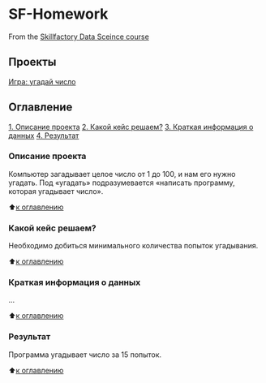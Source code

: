 # SF-Homework
From the [Skillfactory Data Sceince course](https://skillfactory.ru/data-science-specialization)

## Проекты
[Игра: угадай число](https://github.com/MxWassermann/SF-Homework/blob/main/game_v3.py)

## Оглавление
[1. Описание проекта](https://github.com/MxWassermann/SF-Homework/blob/main/README.md#Описание-проекта)
[2. Какой кейс решаем?](https://github.com/MxWassermann/SF-Homework/blob/main/README.md#Какой-кейс-решаем)
[3. Краткая информация о данных](https://github.com/MxWassermann/SF-Homework/blob/main/README.md#Краткая-информация-о-данных)
[4. Результат](https://github.com/MxWassermann/SF-Homework/blob/main/README.md#Результат)

### Описание проекта
Компьютер загадывает целое число от 1 до 100, и нам его нужно угадать. Под «угадать» подразумевается «написать программу, которая угадывает число».

:arrow_up:[к оглавлению](https://github.com/MxWassermann/SF-Homework/blob/main/README.md#Оглавление)

### Какой кейс решаем?
Необходимо добиться минимального количества попыток угадывания.

:arrow_up:[к оглавлению](https://github.com/MxWassermann/SF-Homework/blob/main/README.md#Оглавление)

### Краткая информация о данных
...

:arrow_up:[к оглавлению](https://github.com/MxWassermann/SF-Homework/blob/main/README.md#Оглавление)

### Результат
Программа угадывает число за 15 попыток.

:arrow_up:[к оглавлению](https://github.com/MxWassermann/SF-Homework/blob/main/README.md#Оглавление)